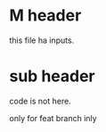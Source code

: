 # M header

   this file ha inputs.
# sub header

  code is not here.


  only for feat branch inly 
